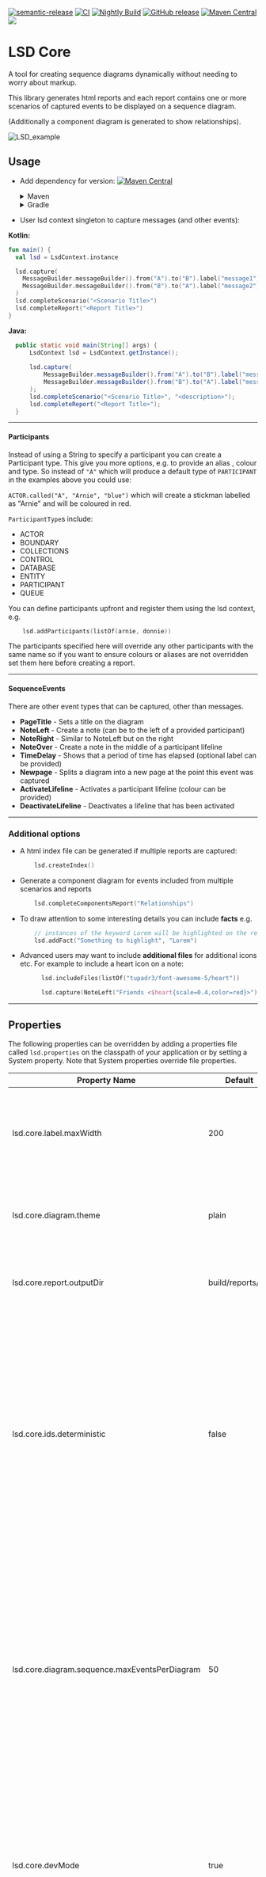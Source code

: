 [![semantic-release](https://img.shields.io/badge/semantic-release-e10079.svg?logo=semantic-release)](https://github.com/semantic-release/semantic-release)
[![CI](https://github.com/lsd-consulting/lsd-core/actions/workflows/ci.yml/badge.svg)](https://github.com/lsd-consulting/lsd-core/actions/workflows/ci.yml)
[![Nightly Build](https://github.com/lsd-consulting/lsd-core/actions/workflows/nightly.yml/badge.svg)](https://github.com/lsd-consulting/lsd-core/actions/workflows/nightly.yml)
[![GitHub release](https://img.shields.io/github/release/lsd-consulting/lsd-core)](https://github.com/lsd-consulting/lsd-core/releases)
[![Maven Central](https://img.shields.io/maven-central/v/io.github.lsd-consulting/lsd-core.svg?label=Maven%20Central)](https://search.maven.org/search?q=g:%22io.github.lsd-consulting%22%20AND%20a:%22lsd-core%22)
[![](https://data.jsdelivr.com/v1/package/gh/lsd-consulting/lsd-core/badge)](https://www.jsdelivr.com/package/gh/lsd-consulting/lsd-core)

# LSD Core

A tool for creating sequence diagrams dynamically without needing to worry about markup.


This library generates html reports and each report contains one or more scenarios of captured events to be displayed 
on a sequence diagram.

(Additionally a component diagram is generated to show relationships). 

![LSD_example](https://user-images.githubusercontent.com/1330362/233956459-f8545861-b323-4243-9097-4b1dd1877bda.gif)

## Usage

* Add dependency for version: [![Maven Central](https://img.shields.io/maven-central/v/io.github.lsd-consulting/lsd-core.svg?label=Maven%20Central)](https://search.maven.org/search?q=g:%22io.github.lsd-consulting%22%20AND%20a:%22lsd-core%22)

    <details>
      <summary>Maven</summary>
    
    ```xml
      <dependency>
          <groupId>io.github.lsd-consulting</groupId>
          <artifactId>lsd-core</artifactId>
          <version>X.X.X</version>
      </dependency>
    ```
    
    </details>
    
    <details>
      <summary>Gradle</summary>
    
    ```groovy
        implementation 'io.github.lsd-consulting:lsd-core:X.X.X'
    ```
    </details>


* User lsd context singleton to capture messages (and other events):
 
**Kotlin:**
  ```kotlin
  fun main() {
    val lsd = LsdContext.instance
  
    lsd.capture(
      MessageBuilder.messageBuilder().from("A").to("B").label("message1").build(),
      MessageBuilder.messageBuilder().from("B").to("A").label("message2").build(),
    )
    lsd.completeScenario("<Scenario Title>")
    lsd.completeReport("<Report Title>")
  }
  ```

**Java:**
```java
  public static void main(String[] args) {
      LsdContext lsd = LsdContext.getInstance();
      
      lsd.capture(
          MessageBuilder.messageBuilder().from("A").to("B").label("message1").build(),
          MessageBuilder.messageBuilder().from("B").to("A").label("message2").build()
      );
      lsd.completeScenario("<Scenario Title>", "<description>");
      lsd.completeReport("<Report Title>");
  }
```

---
#### Participants
Instead of using a String to specify a participant you can create a Participant type. This give you more options, 
e.g. to provide an alias , colour and type. 
So instead of `"A"` which will produce a default type of `PARTICIPANT` in the examples above you could use: 

  `ACTOR.called("A", "Arnie", "blue")` which will create a stickman labelled as "Arnie" and will be coloured in red.

`ParticipantType`s include:
* ACTOR
* BOUNDARY
* COLLECTIONS
* CONTROL
* DATABASE
* ENTITY
* PARTICIPANT
* QUEUE

You can define participants upfront and register them using the lsd context, e.g.

```kotlin
    lsd.addParticipants(listOf(arnie, donnie))
```
The participants specified here will override any other participants with the same name so if you want to ensure colours 
or aliases are not overridden set them here before creating a report.

---
#### SequenceEvents
There are other event types that can be captured, other than messages.

* **PageTitle**          - Sets a title on the diagram
* **NoteLeft**           - Create a note (can be to the left of a provided participant)
* **NoteRight**          - Similar to NoteLeft but on the right
* **NoteOver**           - Create a note in the middle of a participant lifeline
* **TimeDelay**          - Shows that a period of time has elapsed (optional label can be provided)
* **Newpage**            - Splits a diagram into a new page at the point this event was captured
* **ActivateLifeline**   - Activates a participant lifeline (colour can be provided)
* **DeactivateLifeline** - Deactivates a lifeline that has been activated

---

### Additional options
* A html index file can be generated if multiple reports are captured:
  ```kotlin
      lsd.createIndex()
  ```

* Generate a component diagram for events included from multiple scenarios and reports
  ```kotlin
      lsd.completeComponentsReport("Relationships")
  ```

* To draw attention to some interesting details you can include **facts** e.g.
  ```kotlin
      // instances of the keyword Lorem will be highlighted on the report
      lsd.addFact("Something to highlight", "Lorem")
  ```

* Advanced users may want to include **additional files** for additional icons etc. For example to include a heart icon on a note:
  ```kotlin
        lsd.includeFiles(listOf("tupadr3/font-awesome-5/heart"))

        lsd.capture(NoteLeft("Friends <$heart{scale=0.4,color=red}>"))
  ```
---
## Properties
The following properties can be overridden by adding a properties file called `lsd.properties` on the classpath of your 
application or by setting a System property. Note that System properties override file properties.

| Property Name                                 | Default           | Description                                                                                                                                                                                                                                                   |
|-----------------------------------------------|-------------------|---------------------------------------------------------------------------------------------------------------------------------------------------------------------------------------------------------------------------------------------------------------|
| lsd.core.label.maxWidth                       | 200               | The width in number of characters for the labels that appear on the diagrams before being abbreviated.                                                                                                                                                        |
| lsd.core.diagram.theme                        | plain             | The plantUml theme to apply to the diagrams. See the [available themes](https://plantuml.com/theme).                                                                                                                                                          |
| lsd.core.report.outputDir                     | build/reports/lsd | The directory to write the report files. (This can be a relative path).                                                                                                                                                                                       |
| lsd.core.ids.deterministic                    | false             | Determines how the html element ids are generated. Allowing deterministic ids is useful when testing (e.g. approval tests of html output since the generated ids won't be random. The default option which provides random ids should be preferred otherwise. |
| lsd.core.diagram.sequence.maxEventsPerDiagram | 50                | To help make really large diagrams easier to read this value is used to decide when to split a potentially large diagram into sub-diagrams. (Each sub diagram will remove any unused participants and include the participant headers and footers).           |
| lsd.core.devMode                              | true              | Offline mode with inline css and js. Helps development when amending css and js but can also be useful when runninng in environments without internet connectivity                                                                                            |
| lsd.core.metrics.enabled               | false             | _Experimental_ feature to show a table of metrics on the report (e.g. top bottlenecks, time to generate the report etc.)                                                                                                                                      |

## Gallery

|                                                                                                                                                                                                                                                                                        |                                                                                                                                                                       |
|----------------------------------------------------------------------------------------------------------------------------------------------------------------------------------------------------------------------------------------------------------------------------------------|-----------------------------------------------------------------------------------------------------------------------------------------------------------------------|
| **LSD Reports** with metrics enabled <img src="docs/lsd_metrics_example_report.png" alt="LSD report example"/>                                                                                                                                                                         | **Popups** contain additional data. They open when the arrows are clicked <img src="docs/popup_example.png" alt="Popup example"/>                                     |
| **Components Reports** contain a component diagram of _all_ participants from all reports and scenarios that were captured prior to generating the components report via `completeComponentsReport()` <img src="docs/combine_components_report.png"  alt="components report example"/> | **Index pages** contain links to all reports that were generated prior to the index page being rendered <img src="docs/example_index.png"  alt="index page example"/> |
|                                                                                                                                                                                                                                                                                        |                                                                                                                                                                       |

## Related Libraries

A few [related libraries](https://github.com/lsd-consulting) exist to automate some of the steps to capture scenarios and generate reports e.g. via JUnit or Cucumber
as plugins or extentions to the libraries.


## Building

### Prerequisites
* Kotlin
* Java 11 JDK

### Git hooks

Git hooks will be configured automatically (to use the hooks in `.githooks` directory when the `gradle clean` task is invoked).

### Build

    ./gradlew clean build

### Troubleshooting

#### Static files stale
Since the static css and javascript files are cached on JSDelivr CDN it will occasionally be useful to force clear the 
cache to avoid waiting for several days (I think it's up to 7 days). Use this [tool](https://www.jsdelivr.com/tools/purge) 
to clear the cache and specify these files:
* https://cdn.jsdelivr.net/gh/lsd-consulting/lsd-core@5/src/main/resources/static/style.min.css
* https://cdn.jsdelivr.net/gh/lsd-consulting/lsd-core@5/src/main/resources/static/custom.min.js

**Note** that the browser cache may also need to be cleared since the browser will also cache css and js 
files if they have the same url